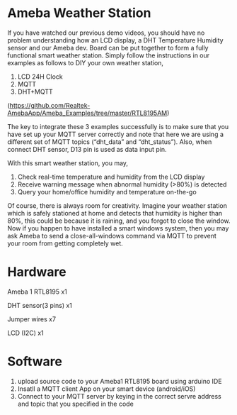 # Ameba Weather Station 

If you have watched our previous demo videos, you should have no problem understanding how an LCD display, a DHT Temperature Humidity sensor and our Ameba dev. Board can be put together to form a fully functional smart weather station.  Simply follow the instructions in our examples as follows to DIY your own weather station,
1.	LCD 24H Clock 
2.	MQTT 
3.	DHT+MQTT 

(https://github.com/Realtek-AmebaApp/Ameba_Examples/tree/master/RTL8195AM)

The key to integrate these 3 examples successfully is to make sure that you have set up your MQTT server correctly and note that here we are using a different set of MQTT topics (“dht_data” and “dht_status”). Also, when connect DHT sensor, D13 pin is used as data input pin.

With this smart weather station, you may,
1.	Check real-time temperature and humidity from the LCD display 
2.	Receive warning message when abnormal humidity (>80%) is detected
3.	Query your home/office humidity and temperature on-the-go

Of course, there is always room for creativity.  Imagine your weather station which is safely stationed at home and detects that humidity is higher than 80%, this could be because it is raining, and you forgot to close the window. Now if you happen to have installed a smart windows system, then you may ask Ameba to send a close-all-windows command via MQTT to prevent your room from getting completely wet.

# Hardware
Ameba 1 RTL8195        x1

DHT sensor(3 pins)     x1

Jumper wires           x7

LCD (I2C)              x1

# Software
1. upload source code to your Ameba1 RTL8195 board using arduino IDE
2. Insatll a MQTT client App on your smart device (android/iOS)
3. Connect to your MQTT server by keying in the correct servre address and topic that you specified in the code
